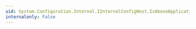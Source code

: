 ```yaml
---
uid: System.Configuration.Internal.IInternalConfigHost.IsAboveApplication(System.String)
internalonly: False
---
```

